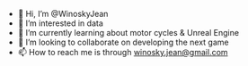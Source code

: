 - 👋 Hi, I’m @WinoskyJean
- 👀 I’m interested in data 
- 🌱 I’m currently learning about motor cycles & Unreal Engine
- 💞️ I’m looking to collaborate on developing the next game
- 📫 How to reach me is through winosky.jean@gmail.com

<!---
WinoskyJean/WinoskyJean is a ✨ special ✨ repository because its `README.md` (this file) appears on your GitHub profile.
You can click the Preview link to take a look at your changes.
--->
